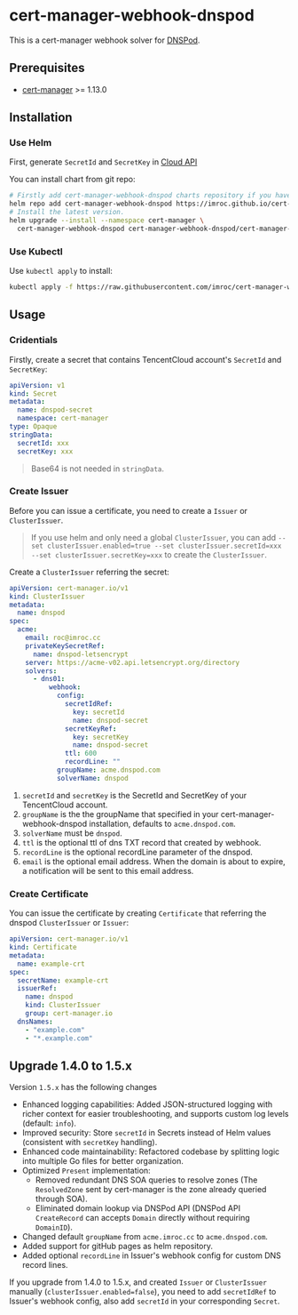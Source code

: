 # cert-manager-webhook-dnspod

This is a cert-manager webhook solver for [DNSPod](https://www.dnspod.cn).

## Prerequisites

* [cert-manager](https://github.com/cert-manager/cert-manager) >= 1.13.0

## Installation

### Use Helm

First, generate `SecretId` and `SecretKey` in [Cloud API](https://console.cloud.tencent.com/cam/capi)

You can install chart from git repo:

```bash
# Firstly add cert-manager-webhook-dnspod charts repository if you haven't do this
helm repo add cert-manager-webhook-dnspod https://imroc.github.io/cert-manager-webhook-dnspod
# Install the latest version.
helm upgrade --install --namespace cert-manager \
  cert-manager-webhook-dnspod cert-manager-webhook-dnspod/cert-manager-webhook-dnspod
```
### Use Kubectl

Use `kubectl apply` to install:

```bash
kubectl apply -f https://raw.githubusercontent.com/imroc/cert-manager-webhook-dnspod/master/bundle.yaml
```

## Usage

### Cridentials

Firstly, create a secret that contains TencentCloud account's `SecretId` and `SecretKey`:

```yaml
apiVersion: v1
kind: Secret
metadata:
  name: dnspod-secret
  namespace: cert-manager
type: Opaque
stringData:
  secretId: xxx
  secretKey: xxx
```

> Base64 is not needed in `stringData`.

### Create Issuer

Before you can issue a certificate, you need to create a `Issuer` or `ClusterIssuer`.

> If you use helm and only need a global `ClusterIssuer`, you can add `--set clusterIssuer.enabled=true --set clusterIssuer.secretId=xxx --set clusterIssuer.secretKey=xxx` to create the `ClusterIssuer`.

Create a `ClusterIssuer` referring the secret:

```yaml
apiVersion: cert-manager.io/v1
kind: ClusterIssuer
metadata:
  name: dnspod
spec:
  acme:
    email: roc@imroc.cc
    privateKeySecretRef:
      name: dnspod-letsencrypt
    server: https://acme-v02.api.letsencrypt.org/directory
    solvers:
      - dns01:
          webhook:
            config:
              secretIdRef:
                key: secretId
                name: dnspod-secret
              secretKeyRef:
                key: secretKey
                name: dnspod-secret
              ttl: 600
              recordLine: ""
            groupName: acme.dnspod.com
            solverName: dnspod
```

1. `secretId` and `secretKey` is the SecretId and SecretKey of your TencentCloud account.
2. `groupName` is the the groupName that specified in your cert-manager-webhook-dnspod installation, defaults to `acme.dnspod.com`.
3. `solverName` must be `dnspod`.
4. `ttl` is the optional ttl of dns TXT record that created by webhook.
5. `recordLine` is the optional recordLine parameter of the dnspod.
6. `email` is the optional email address. When the domain is about to expire, a notification will be sent to this email address.

### Create Certificate

You can issue the certificate by creating `Certificate` that referring the dnspod `ClusterIssuer` or `Issuer`:

```yaml
apiVersion: cert-manager.io/v1
kind: Certificate
metadata:
  name: example-crt
spec:
  secretName: example-crt
  issuerRef:
    name: dnspod
    kind: ClusterIssuer
    group: cert-manager.io
  dnsNames:
    - "example.com"
    - "*.example.com"
```
## Upgrade 1.4.0 to 1.5.x

Version `1.5.x` has the following changes

- Enhanced logging capabilities: Added JSON-structured logging with richer context for easier troubleshooting, and supports custom log levels (default: `info`).
- Improved security: Store `secretId` in Secrets instead of Helm values (consistent with `secretKey` handling).
- Enhanced code maintainability: Refactored codebase by splitting logic into multiple Go files for better organization.
- Optimized `Present` implementation: 
  - Removed redundant DNS SOA queries to resolve zones (The `ResolvedZone` sent by cert-manager is the zone already queried through SOA).
  - Eliminated domain lookup via DNSPod API (DNSPod API `CreateRecord` can accepts `Domain` directly without requiring `DomainID`).
- Changed default `groupName` from `acme.imroc.cc` to `acme.dnspod.com`.
- Added support for gitHub pages as helm repository.
- Added optional `recordLine` in Issuer's webhook config for custom DNS record lines.

If you upgrade from 1.4.0 to 1.5.x, and created `Issuer` or `ClusterIssuer` manually (`clusterIssuer.enabled=false`), you need to add `secretIdRef` to Issuer's webhook config, also add `secretId` in your corresponding `Secret`.

